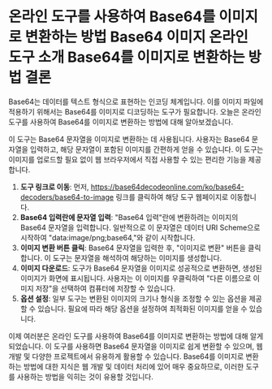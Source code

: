 온라인 도구를 사용하여 Base64를 이미지로 변환하는 방법 Base64 이미지 온라인 도구 소개 Base64를 이미지로 변환하는 방법 결론
==============================================================================

Base64는 데이터를 텍스트 형식으로 표현하는 인코딩 체계입니다. 이를 이미지 파일에 적용하기 위해서는 Base64를 이미지로 디코딩하는 도구가 필요합니다. 오늘은 온라인 도구를 사용하여 Base64를 이미지로 변환하는 방법에 대해 알아보겠습니다.

이 도구는 Base64 문자열을 이미지로 변환하는 데 사용됩니다. 사용자는 Base64 문자열을 입력하고, 해당 문자열이 포함된 이미지를 간편하게 얻을 수 있습니다. 이 도구는 이미지를 업로드할 필요 없이 웹 브라우저에서 직접 사용할 수 있는 편리한 기능을 제공합니다.

1. **도구 링크로 이동**: 먼저, <https://base64decodeonline.com/ko/base64-decoders/base64-to-image> 링크를 클릭하여 해당 도구 웹페이지로 이동합니다.
2. **Base64 입력란에 문자열 입력**: "Base64 입력"란에 변환하려는 이미지의 Base64 문자열을 입력합니다. 일반적으로 이 문자열은 데이터 URI Scheme으로 시작하여 "data:image/png;base64,"와 같이 시작합니다.
3. **이미지 변환 버튼 클릭**: Base64 문자열을 입력한 후, "이미지로 변환" 버튼을 클릭합니다. 이 도구는 문자열을 해석하여 해당하는 이미지를 생성합니다.
4. **이미지 다운로드**: 도구가 Base64 문자열을 이미지로 성공적으로 변환하면, 생성된 이미지가 화면에 표시됩니다. 사용자는 이 이미지를 우클릭하여 "다른 이름으로 이미지 저장"을 선택하여 컴퓨터에 저장할 수 있습니다.
5. **옵션 설정**: 일부 도구는 변환된 이미지의 크기나 형식을 조정할 수 있는 옵션을 제공할 수 있습니다. 필요에 따라 해당 옵션을 설정하여 최적화된 이미지를 얻을 수 있습니다.

이제 여러분은 온라인 도구를 사용하여 Base64를 이미지로 변환하는 방법에 대해 알게 되었습니다. 이 도구를 사용하면 Base64 문자열을 이미지로 쉽게 변환할 수 있으며, 웹 개발 및 다양한 프로젝트에서 유용하게 활용할 수 있습니다. Base64를 이미지로 변환하는 방법에 대한 지식은 웹 개발 및 데이터 처리에 있어 매우 중요하므로, 이러한 도구를 사용하는 방법을 익히는 것이 유용할 것입니다.